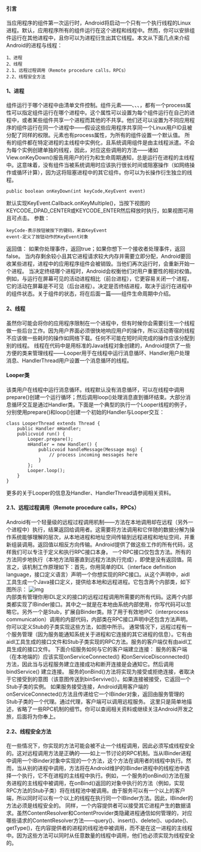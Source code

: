 #### 引言
当应用程序的组件第一次运行时，Android将启动一个只有一个执行线程的Linux进程。默认，应用程序所有的组件运行在这个进程和线程中。然而，你可以安排组件运行在其他进程中，且你可以为进程衍生出其它线程。本文从下面几点来介绍Android的进程与线程：
```  
1、进程
2、线程
2.1、远程过程调用（Remote procedure calls，RPCs）
2.2、线程安全方法
```
#### 1、进程
组件运行于哪个进程中由清单文件控制。组件元素——<activity>、<service>、<receiver>、<provider>，都有一个process属性可以指定组件运行在哪个进程中。这个属性可以设置为每个组件运行在自己的进程中，或者某些组件共享一个进程而其他的不共享。他们还可以设置为不同应用程序的组件运行在同一个进程中——假设这些应用程序共享同一个Linux用户ID且被分配了同样的权限。<application>元素也有process属性，为所有的组件设置一个默认值。
所有的组件都在特定进程的主线程中实例化，且系统调用组件是由主线程派遣。不会为每个实例创建单独的线程，因此，对应这些调用的方法——诸如View.onKeyDown()报告用用户的行为和生命周期通知，总是运行在进程的主线程中。这意味着，没有组件当被系统调用时应该执行很长时间或阻塞操作（如网络操作或循环计算），因为这将阻塞进程中的其它组件。你可以为长操作衍生独立的线程。
```  
public boolean onKeyDown(int keyCode,KeyEvent event)
```
默认实现KeyEvent.Callback.onKeyMultiple()，当按下视图的KEYCODE_DPAD_CENTER或KEYCODE_ENTER然后释放时执行，如果视图可用且可点击。
参数：
```  
keyCode-表示按钮被按下的键码，来自KeyEvent 
event-定义了按钮动作的KeyEvent对象
```
返回值：
如果你处理事件，返回true；如果你想下一个接收者处理事件，返回false。
当内存剩余较小且其它进程请求较大内存并需要立即分配，Android要回收某些进程，进程中的应用程序组件会被销毁。当他们再次运行时，会重新开始一个进程。
当决定终结哪个进程时，Android会权衡他们对用户重要性的相对权值。例如，与运行在屏幕可见的活动进程相比（前台进程），它更容易关闭一个进程，它的活动在屏幕是不可见（后台进程）。决定是否终结进程，取决于运行在进程中的组件状态。关于组件的状态，将在后面一篇——组件生命周期中介绍。
#### 2、线程
虽然你可能会将你的应用程序限制在一个进程中，但有时候你会需要衍生一个线程做一些后台工作。因为用户界面必须很快地响应用户的操作，所以活动寄宿的线程不应该做一些耗时的操作如网络下载。任何不可能在短时间完成的操作应该分配到别的线程。
线程在代码中是用标准的Java线程对象创建的，Android提供了一些方便的类来管理线程——Looper用于在线程中运行消息循环、Handler用户处理消息、HandlerThread用户设置一个消息循环的线程。
#### Looper类
该类用户在线程中运行消息循环。线程默认没有消息循环，可以在线程中调用prepare()创建一个运行循环；然后调用loop()处理消息直到循环结束。大部分消息循环交互是通过Handler类。下面是一个典型的执行一个Looper线程的例子，分别使用prepare()和loop()创建一个初始的Handler与Looper交互： 
```  
class LooperThread extends Thread {
	public Handler mHandler;
	publicvoid run() {
		Looper.prepare();
		mHandler = new Handler() {
			publicvoid handleMessage(Message msg) {
				// process incoming messages here
			}
		};
		Looper.loop();
	}
}
```
更多的关于Looper的信息及Handler、HandlerThread请参阅相关资料。
#### 2.1、远程过程调用（Remote procedure calls，RPCs）
Android有一个轻量级的远程过程调用机制——方法在本地调用却在远程（另外一个进程中）执行，结果返回给调用者。这需要将方法调用和它伴随的数据分解为操作系统能够理解的层次，从本地进程和地址空间传输到远程进程和地址空间，并重新组装调用。返回值以相反方向传输。Android提供了做这些工作的所有代码，这样我们可以专注于定义和执行RPC接口本身。
一个RPC接口仅包含方法。所有的方法同步地执行（本地方法阻塞直到远程方法执行完成），即使是没有返回值。简言之，该机制工作原理如下：首先，你用简单的IDL（interface definition language，接口定义语言）声明一个你想实现的RPC接口。从这个声明中，aidl工具生成一个Java接口定义，提供给本地和远程进程。它包含两个内部类，如下图所示：
![img](P)  
内部类有管理你用IDL定义的接口的远程过程调用所需要的所有代码。这两个内部类都实现了IBinder接口。其中之一就是在本地由系统内部使用，你写代码可以忽略它。另外一个是Stub，扩展自Binder类。除了用于有效地IPC（interprocess communication）调用的内部代码，内部类在RPC接口声明中还包含方法声明。你可以定义Stub的子类实现这些方法，如图中所示。
通常情况下，远程过程有一个服务管理（因为服务能通知系统关于进程和它连接的其它进程的信息）。它有由aidl工具生成的接口文件和Stub子类实现的RPC方法。服务的客户端仅有由aidl工具生成的接口文件。
下面介绍服务如何与它的客户端建立连接：
服务的客户端（在本地端的）应该实现onServiceConnected() 和onServiceDisconnected() 方法，因此当与远程服务建立连接成功和断开连接是会通知它。然后调用bindService() 建立连接。
服务的onBind()方法将实现为接受或拒绝连接，者取决于它接受到的意图（该意图传送到binServive()）。如果连接被接受，它返回一个Stub子类的实例。
如果服务接受连接，Android调用客户端的onServiceConnected()方法且传递给它一个IBinder对象，返回由服务管理的Stub子类的一个代理。通过代理，客户端可以调用远程服务。
这里只是简单地描述，省略了一些RPC机制的细节。你可以查阅相关资料或继续关注Android开发之旅，后面将为你奉上。
#### 2.2、线程安全方法
在一些情况下，你实现的方法可能会被不止一个线程调用，因此必须写成线程安全的。这对远程调用方法是正确的——如上一节讨论的RPC机制。当从IBinder进程中调用一个IBinder对象中实现的一个方法，这个方法在调用者的线程中执行。然而，当从别的进程中调用，方法将在Android维护的IBinder进程中的线程池中选择一个执行，它不在进程的主线程中执行。例如，一个服务的onBind()方法在服务进程的主线程中被调用，在onBind()返回的对象中执行的方法（例如，实现RPC方法的Stub子类）将在线程池中被调用。由于服务可以有一个以上的客户端，所以同时可以有一个以上的线程在执行同一个IBinder方法。因此，IBinder的方法必须是线程安全的。
同样，一个内容提供者可以接受其它进程产生的数据请求。虽然ContentResolver和ContentProvider类隐藏进程通信如何管理的，对应哪些请求的ContentResolver方法——query()、insert()、delete()、update()、getType()，在内容提供者的进程的线程池中被调用，而不是在这一进程的主线程中。因为这些方法可以同时从任意数量的线程中调用，他们也必须实现为线程安全的。